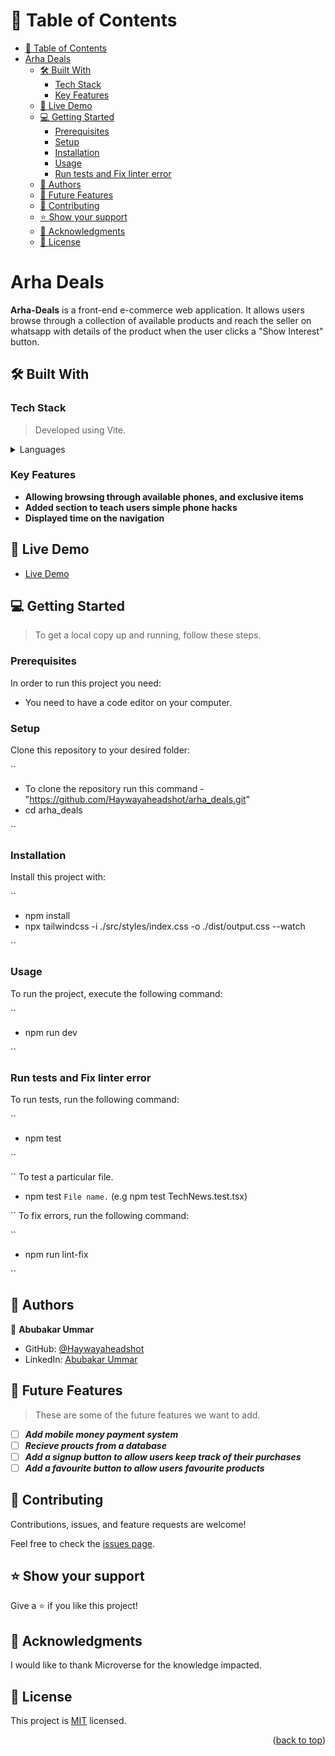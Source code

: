 <a name="readme-top"></a>

# 📗 Table of Contents

- [📗 Table of Contents](#-table-of-contents)
- [Arha Deals ](#arha-deals-)
  - [🛠 Built With ](#-built-with-)
    - [Tech Stack ](#tech-stack-)
    - [Key Features ](#key-features-)
  - [🚀 Live Demo ](#-live-demo-)
  - [💻 Getting Started ](#-getting-started-)
    - [Prerequisites](#prerequisites)
    - [Setup](#setup)
    - [Installation](#installation)
    - [Usage](#usage)
    - [Run tests and Fix linter error](#run-tests-and-fix-linter-error)
  - [👥 Authors ](#-authors-)
  - [🔭 Future Features ](#-future-features-)
  - [🤝 Contributing ](#-contributing-)
  - [⭐️ Show your support ](#️-show-your-support-)
  - [🙏 Acknowledgments ](#-acknowledgments-)
  - [📝 License ](#-license-)

<!-- PROJECT DESCRIPTION -->

# Arha Deals <a name="about-project"></a>

**Arha-Deals** is a front-end e-commerce web application. It allows users browse through a collection of available products and reach the seller on whatsapp with details of the product when the user clicks a "Show Interest" button.

## 🛠 Built With <a name="built-with"></a>

### Tech Stack <a name="tech-stack"></a>

> Developed using Vite.
<details>
  <summary>Languages</summary>
  <ul>
    <li><a href="https://www.typescriptlang.org/">Typescript</a></li>
    <li><a href="https://tailwindcss.com/">Tailwind CSS</a></li>
  </ul>
</details>

### Key Features <a name="key-features"></a>

- **Allowing browsing through available phones, and exclusive items**
- **Added section to teach users simple phone hacks**
- **Displayed time on the navigation**

## 🚀 Live Demo <a name="live-demo"></a>

- [Live Demo](https://arha-deals-git-development-haywayaheadshot.vercel.app/)

## 💻 Getting Started <a name="getting-started"></a>

> To get a local copy up and running, follow these steps.

### Prerequisites

In order to run this project you need:

- You need to have a code editor on your computer.

### Setup

Clone this repository to your desired folder:

``

- To clone the repository run this command - "https://github.com/Haywayaheadshot/arha_deals.git"
- cd arha_deals

``

### Installation

Install this project with:

``

- npm install
- npx tailwindcss -i ./src/styles/index.css -o ./dist/output.css --watch

``

### Usage

To run the project, execute the following command:

``

- npm run dev
  
``

### Run tests and Fix linter error

To run tests, run the following command:

``

- npm test

``

``
To test a particular file.

- npm test `File name.` (e.g npm test TechNews.test.tsx)

``
To fix errors, run the following command:

``

- npm run lint-fix

``

## 👥 Authors <a name="authors"></a>

👤 **Abubakar Ummar**

- GitHub: [@Haywayaheadshot](https://github.com/Haywayaheadshot)
- LinkedIn: [Abubakar Ummar](https://www.linkedin.com/in/abubakar-ummar/)

<!-- FUTURE FEATURES -->

## 🔭 Future Features <a name="future-features"></a>

> These are some of the future features we want to add.

- [ ] ***Add mobile money payment system***
- [ ] ***Recieve proucts from a database***
- [ ] ***Add a signup button to allow users keep track of their purchases***
- [ ] ***Add a favourite button to allow users favourite products***

## 🤝 Contributing <a name="contributing"></a>

Contributions, issues, and feature requests are welcome!

Feel free to check the [issues page](../../issues/).

## ⭐️ Show your support <a name="support"></a>

Give a ⭐️ if you like this project!

## 🙏 Acknowledgments <a name="acknowledgements"></a>

I would like to thank Microverse for the knowledge impacted.

## 📝 License <a name="license"></a>

This project is [MIT](./LICENSE) licensed.

<p align="right">(<a href="#readme-top">back to top</a>)</p>
